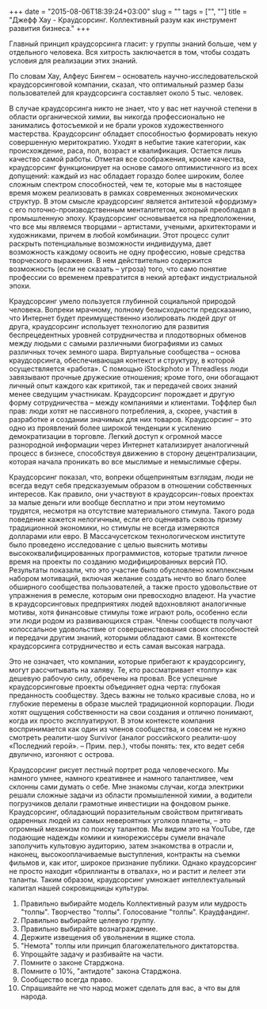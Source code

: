 +++
date = "2015-08-06T18:39:24+03:00"
slug = ""
tags = ["", ""]
title = "Джефф Хау - Краудсорсинг. Коллективный разум как инструмент развития бизнеса."
+++

Главный принцип краудсорсинга гласит: у группы знаний больше, чем у отдельного
человека. Вся хитрость заключается в том, чтобы создать условия для реализации
этих знаний.

По словам Хау, Алфеус Бингем – основатель научно-исследовательской
краудсорсинговой компании, сказал, что оптимальный размер базы пользователей для
краудсорсинга составляет около 5 тыс. человек.

В случае краудсорсинга никто не знает, что у вас нет научной степени в
области органической химии, вы никогда профессионально не занимались фотосъемкой
и не брали уроков художественного мастерства. Краудсорсинг обладает способностью
формировать некую совершенную меритократию. Уходят в небытие такие категории,
как происхождение, раса, пол, возраст и квалификация. Остается лишь качество
самой работы. Отметая все соображения, кроме качества, краудсорсинг
функционирует на основе самого оптимистичного из всех допущений: каждый из нас
обладает гораздо более широким, более сложным спектром способностей, чем те,
которые мы в настоящее время можем реализовать в рамках современных
экономических структур. В этом смысле краудсорсинг является антитезой «фордизму»
с его поточно-производственным менталитетом, который преобладал в промышленную
эпоху. Краудсорсинг основывается на предположении, что все мы являемся творцами
– артистами, учеными, архитекторами и художниками, причем в любой комбинации.
Этот процесс сулит раскрыть потенциальные возможности индивидуума, дает
возможность каждому освоить не одну профессию, новые средства творческого
выражения. В нем действительно содержится возможность (если не сказать – угроза)
того, что само понятие профессии со временем превратится в некий артефакт
индустриальной эпохи.

Краудсорсинг умело пользуется глубинной социальной природой человека. Вопреки
мрачному, полному безысходности предсказанию, что Интернет будет преимущественно
изолировать людей друг от друга, краудсорсинг использует технологию для развития
беспрецедентных уровней сотрудничества и плодотворных обменов между людьми с
самыми различными биографиями из самых различных точек земного шара. Виртуальные
сообщества – основа краудсорсинга, обеспечивающая контекст и структуру, в
которой осуществляется «работа». С помощью iStockphoto и Threadless люди
завязывают прочные дружеские отношения; кроме того, они обогащают личный опыт
каждого как критикой, так и передачей своих знаний менее сведущим участникам.
Краудсорсинг порождает и другую форму сотрудничества – между компаниями и
клиентами. Тоффлер был прав: люди хотят не пассивного потребления, а, скорее,
участия в разработке и создании значимых для них товаров. Краудсорсинг – это
одно из проявлений более широкой тенденции к усилению демократизации в торговле.
Легкий доступ к огромной массе разнородной информации через Интернет
катализирует аналогичный процесс в бизнесе, способствуя движению в сторону
децентрализации, которая начала проникать во все мыслимые и немыслимые сферы.

Краудсорсинг показал, что, вопреки общепринятым взглядам, люди не всегда ведут
себя предсказуемым образом в отношении собственных интересов. Как правило, они
участвуют в краудсорсин-говых проектах за малые деньги или вообще бесплатно и
при этом неутомимо трудятся, несмотря на отсутствие материального стимула.
Такого рода поведение кажется нелогичным, если его оценивать сквозь призму
традиционной экономики, но стимулы не всегда измеряются долларами или евро. В
Массачусетском технологическом институте было проведено исследование с целью
выяснить мотивы высококвалифицированных программистов, которые тратили личное
время на проекты по созданию модифицированных версий ПО. Результаты показали,
что это участие было обусловлено комплексным набором мотиваций, включая желание
создать нечто во благо более обширного сообщества пользователей, а также просто
удовольствие от упражнения в ремесле, которым они превосходно владеют. На
участие в краудсорсинговых предприятиях людей вдохновляют аналогичные мотивы,
хотя финансовые стимулы тоже играют роль, особенно если эти люди родом из
развивающихся стран. Члены сообществ получают колоссальное удовольствие от
совершенствования своих способностей и передачи другим знаний, которыми обладают
сами. В контексте краудсорсинга сотрудничество и есть самая высокая награда.

Это не означает, что компании, которые прибегают к краудсорсингу, могут
рассчитывать на халяву. Те, кто рассматривает «толпу» как дешевую рабочую силу,
обречены на провал. Все успешные краудсорсинговые проекты объединяет одна черта:
глубокая преданность сообществу. Здесь важны не только красивые слова, но и
глубокие перемены в образе мыслей традиционной корпорации. Люди хотят ощущения
собственности на свои создания и отлично понимают, когда их просто
эксплуатируют. В этом контексте компания воспринимается как один из членов
сообщества, и совсем не нужно смотреть реалити-шоу Survivor (аналог российского
реалити-шоу «Последний герой». – Прим. пер.), чтобы понять: тех, кто ведет себя
двулично, изгоняют с острова.

Краудсорсинг рисует лестный портрет рода человеческого. Мы намного умнее, намного креативнее и намного талантливее, чем склонны сами думать о себе. Мне знакомы случаи, когда электрики решали сложные задачи из области промышленной химии, а водители погрузчиков делали грамотные инвестиции на фондовом рынке. Краудсорсинг, обладающий поразительным свойством притягивать одаренных людей из самых невероятных уголков планеты, – это огромный механизм по поиску талантов. Мы видим это на YouTube, где подающие надежды комики и кинорежиссеры сумели вначале заполучить культовую аудиторию, затем знакомства в отрасли и, наконец, высокооплачиваемые выступления, контракты на съемки фильмов и, как итог, широкое признание публики. Однако краудсорсинг не просто находит «бриллианты в отвалах», но и растит и лелеет эти таланты. Таким образом, краудсорсинг умножает интеллектуальный капитал нашей сокровищницы культуры.

1. Правильно выбирайте модель
Коллективный разум или мудрость "толпы".
Творчество "толпы".
Голосование "толпы".
Краудфандинг.
2. Правильно выбирайте целевую группу.
3. Правильно выбирайте вознаграждение.
4. Держите извещения об увольнении в ящике стола.
5. "Немота" толпы или принцип благожелательного диктаторства.
6. Упрощайте задачу и разбивайте на части.
7. Помните о законе Старджона.
8. Помните о 10%, "антидоте" закона Старджона.
9. Сообщество всегда право.
10. Спрашивайте не что народ может сделать для вас, а что вы для народа.
